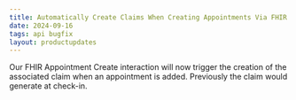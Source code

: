 ```yaml
---
title: Automatically Create Claims When Creating Appointments Via FHIR
date: 2024-09-16
tags: api bugfix
layout: productupdates
---
```

Our FHIR Appointment Create interaction will now trigger the creation of the associated claim when an appointment is added. Previously the claim would generate at check-in.
